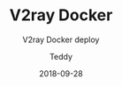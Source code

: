 ---
layout:     keynote
title:      "V2ray Docker"
subtitle:   "V2ray Docker deploy"
iframe:     "//www.maclabx.com/2018-09-28-V2ray-Docker/"
date:       2018-09-28
author:     "Teddy"
header-img: "img/bg.jpg"
tags:
    - V2ray
    - Docker
---